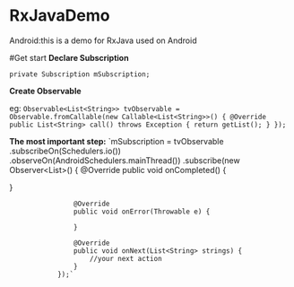 # RxJavaDemo
Android:this is a demo for RxJava used on Android

#Get start
**Declare Subscription**

`private Subscription mSubscription;`


**Create Observable**

eg:
`Observable<List<String>> tvObservable = Observable.fromCallable(new Callable<List<String>>() {
@Override
public List<String> call() throws Exception {
 return getList();
}
 });`

**The most important step:**
`mSubscription = tvObservable
.subscribeOn(Schedulers.io())
.observeOn(AndroidSchedulers.mainThread())
.subscribe(new Observer<List<String>>() {
@Override
public void onCompleted() {

}

                    @Override
                    public void onError(Throwable e) {

                    }

                    @Override
                    public void onNext(List<String> strings) {
                        //your next action
                    }
                });`
